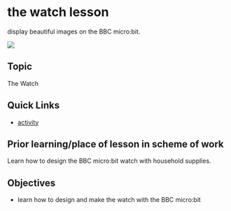 # the watch lesson

display beautiful images on the BBC micro:bit.

![](/static/mb/lessons/the-watch-0.png)

## Topic

The Watch

## Quick Links

* [activity](/microbit/lessons/the-watch/activity)



## Prior learning/place of lesson in scheme of work

Learn how to design the BBC micro:bit watch with household supplies.

## Objectives

* learn how to design and make the watch with the BBC micro:bit
